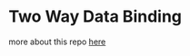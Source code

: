Two Way Data Binding
====================

more about this repo [here](https://meedamian.com/post/two-way-data-binding/)